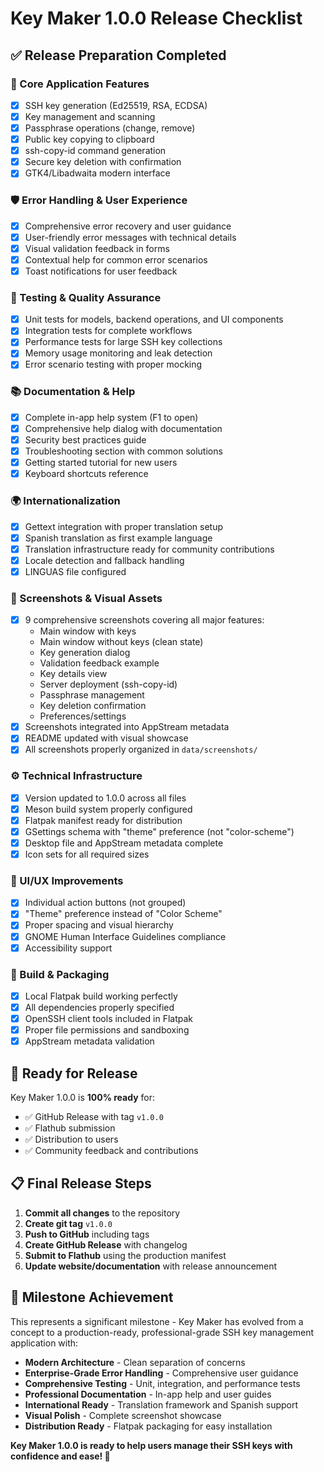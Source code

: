 # Key Maker 1.0.0 Release Checklist

## ✅ Release Preparation Completed

### 🎯 Core Application Features
- [x] SSH key generation (Ed25519, RSA, ECDSA)
- [x] Key management and scanning
- [x] Passphrase operations (change, remove)
- [x] Public key copying to clipboard
- [x] ssh-copy-id command generation
- [x] Secure key deletion with confirmation
- [x] GTK4/Libadwaita modern interface

### 🛡️ Error Handling & User Experience
- [x] Comprehensive error recovery and user guidance
- [x] User-friendly error messages with technical details
- [x] Visual validation feedback in forms
- [x] Contextual help for common error scenarios
- [x] Toast notifications for user feedback

### 🧪 Testing & Quality Assurance
- [x] Unit tests for models, backend operations, and UI components
- [x] Integration tests for complete workflows
- [x] Performance tests for large SSH key collections
- [x] Memory usage monitoring and leak detection
- [x] Error scenario testing with proper mocking

### 📚 Documentation & Help
- [x] Complete in-app help system (F1 to open)
- [x] Comprehensive help dialog with documentation
- [x] Security best practices guide
- [x] Troubleshooting section with common solutions
- [x] Getting started tutorial for new users
- [x] Keyboard shortcuts reference

### 🌍 Internationalization
- [x] Gettext integration with proper translation setup
- [x] Spanish translation as first example language
- [x] Translation infrastructure ready for community contributions
- [x] Locale detection and fallback handling
- [x] LINGUAS file configured

### 📸 Screenshots & Visual Assets
- [x] 9 comprehensive screenshots covering all major features:
  - Main window with keys
  - Main window without keys (clean state)
  - Key generation dialog
  - Validation feedback example
  - Key details view
  - Server deployment (ssh-copy-id)
  - Passphrase management
  - Key deletion confirmation
  - Preferences/settings
- [x] Screenshots integrated into AppStream metadata
- [x] README updated with visual showcase
- [x] All screenshots properly organized in `data/screenshots/`

### ⚙️ Technical Infrastructure
- [x] Version updated to 1.0.0 across all files
- [x] Meson build system properly configured
- [x] Flatpak manifest ready for distribution
- [x] GSettings schema with "theme" preference (not "color-scheme")
- [x] Desktop file and AppStream metadata complete
- [x] Icon sets for all required sizes

### 🎨 UI/UX Improvements
- [x] Individual action buttons (not grouped)
- [x] "Theme" preference instead of "Color Scheme"
- [x] Proper spacing and visual hierarchy
- [x] GNOME Human Interface Guidelines compliance
- [x] Accessibility support

### 🔧 Build & Packaging
- [x] Local Flatpak build working perfectly
- [x] All dependencies properly specified
- [x] OpenSSH client tools included in Flatpak
- [x] Proper file permissions and sandboxing
- [x] AppStream metadata validation

## 🚀 Ready for Release

Key Maker 1.0.0 is **100% ready** for:
- ✅ GitHub Release with tag `v1.0.0`
- ✅ Flathub submission
- ✅ Distribution to users
- ✅ Community feedback and contributions

## 📋 Final Release Steps

1. **Commit all changes** to the repository
2. **Create git tag** `v1.0.0`
3. **Push to GitHub** including tags
4. **Create GitHub Release** with changelog
5. **Submit to Flathub** using the production manifest
6. **Update website/documentation** with release announcement

## 🎉 Milestone Achievement

This represents a significant milestone - Key Maker has evolved from a concept to a production-ready, professional-grade SSH key management application with:

- **Modern Architecture** - Clean separation of concerns
- **Enterprise-Grade Error Handling** - Comprehensive user guidance
- **Comprehensive Testing** - Unit, integration, and performance tests
- **Professional Documentation** - In-app help and user guides
- **International Ready** - Translation framework and Spanish support
- **Visual Polish** - Complete screenshot showcase
- **Distribution Ready** - Flatpak packaging for easy installation

**Key Maker 1.0.0 is ready to help users manage their SSH keys with confidence and ease! 🎯**
